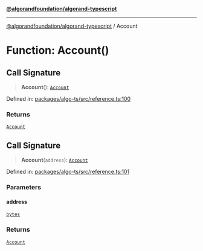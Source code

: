 [**@algorandfoundation/algorand-typescript**](../README.md)

***

[@algorandfoundation/algorand-typescript](../README.md) / Account

# Function: Account()

## Call Signature

> **Account**(): [`Account`](../type-aliases/Account.md)

Defined in: [packages/algo-ts/src/reference.ts:100](https://github.com/algorandfoundation/puya-ts/blob/14c9827d80da81ff08b4923e997ba22be04aa0db/packages/algo-ts/src/reference.ts#L100)

### Returns

[`Account`](../type-aliases/Account.md)

## Call Signature

> **Account**(`address`): [`Account`](../type-aliases/Account.md)

Defined in: [packages/algo-ts/src/reference.ts:101](https://github.com/algorandfoundation/puya-ts/blob/14c9827d80da81ff08b4923e997ba22be04aa0db/packages/algo-ts/src/reference.ts#L101)

### Parameters

#### address

[`bytes`](../type-aliases/bytes.md)

### Returns

[`Account`](../type-aliases/Account.md)
